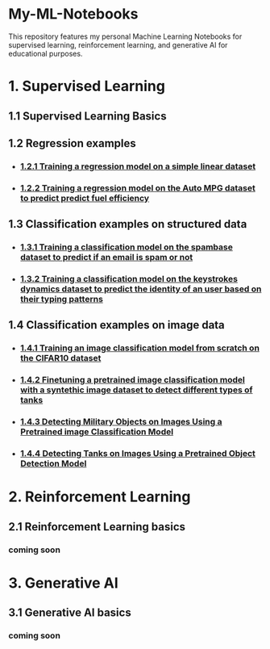 # My-ML-Notebooks
This repository features my personal Machine Learning Notebooks for supervised learning, reinforcement learning, and generative AI for educational purposes. 

# 1. Supervised Learning

## 1.1 Supervised Learning Basics

## 1.2 Regression examples
* ### [1.2.1 Training a regression model on a simple linear dataset](https://github.com/UgurUysal86/My-ML-Notebooks/tree/main/regression/ex-1)
* ### [1.2.2 Training a regression model on the Auto MPG dataset to predict predict fuel efficiency](https://github.com/UgurUysal86/My-ML-Notebooks/tree/main/regression/ex-2)

## 1.3 Classification examples on structured data
* ### [1.3.1 Training a classification model on the spambase dataset to predict if an email is spam or not](https://github.com/UgurUysal86/My-ML-Notebooks/tree/main/classification-structured-data/ex-1)
* ### [1.3.2 Training a classification model on the keystrokes dynamics dataset to predict the identity of an user based on their typing patterns](https://github.com/UgurUysal86/My-ML-Notebooks/blob/main/classification-structured-data/ex-2)

## 1.4 Classification examples on image data
* ### [1.4.1 Training an image classification model from scratch on the CIFAR10 dataset](https://github.com/UgurUysal86/My-ML-Notebooks/blob/main/classification-image-data/ex-1)
* ### [1.4.2 Finetuning a pretrained image classification model with a syntethic image dataset to detect different types of tanks](https://github.com/UgurUysal86/My-ML-Notebooks/blob/main/classification-image-data/ex-2)
* ### [1.4.3 Detecting Military Objects on Images Using a Pretrained image Classification Model](https://github.com/UgurUysal86/My-ML-Notebooks/blob/main/classification-image-data/ex-3)
* ### [1.4.4 Detecting Tanks on Images Using a Pretrained Object Detection Model](https://github.com/UgurUysal86/My-ML-Notebooks/blob/main/classification-image-data/ex-4)


# 2. Reinforcement Learning
## 2.1 Reinforcement Learning basics
### coming soon


# 3. Generative AI
## 3.1 Generative AI basics
### coming soon
